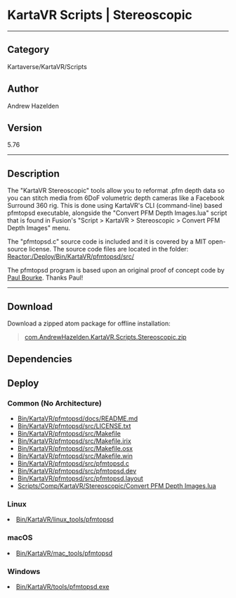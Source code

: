# KartaVR Scripts | Stereoscopic
___

## Category
Kartaverse/KartaVR/Scripts

## Author
Andrew Hazelden

## Version
5.76

___

## Description
<p>The "KartaVR Stereoscopic" tools allow you to reformat .pfm depth data so you can stitch media from 6DoF volumetric depth cameras like a Facebook Surround 360 rig. This is done using KartaVR's CLI (command-line) based pfmtopsd executable, alongside the "Convert PFM Depth Images.lua" script that is found in Fusion's "Script &gt; KartaVR &gt; Stereoscopic &gt; Convert PFM Depth Images" menu.</p>

<p>The "pfmtopsd.c" source code is included and it is covered by a MIT open-source license. The source code files are located in the folder:<br>
<a href="file://Reactor:/Deploy/Bin/KartaVR/pfmtopsd/src/">Reactor:/Deploy/Bin/KartaVR/pfmtopsd/src/</a></p>

<p>The pfmtopsd program is based upon an original proof of concept code by <a href="http://www.paulbourke.net/">Paul Bourke</a>. Thanks Paul!</p>

___

## Download

Download a zipped atom package for offline installation:
> [com.AndrewHazelden.KartaVR.Scripts.Stereoscopic.zip](https://gitlab.com/WeSuckLess/Reactor/-/archive/master/Reactor-master.zip?path=Atoms/com.AndrewHazelden.KartaVR.Scripts.Stereoscopic)  

## Dependencies

## Deploy

### Common (No Architecture)

<ul>
<li><a href="https://gitlab.com/WeSuckLess/Reactor/-/blob/master/Atoms/com.AndrewHazelden.KartaVR.Scripts.Stereoscopic/Bin/KartaVR/pfmtopsd/docs/README.md?ref_type=heads">Bin/KartaVR/pfmtopsd/docs/README.md</a></li>
<li><a href="https://gitlab.com/WeSuckLess/Reactor/-/blob/master/Atoms/com.AndrewHazelden.KartaVR.Scripts.Stereoscopic/Bin/KartaVR/pfmtopsd/src/LICENSE.txt?ref_type=heads">Bin/KartaVR/pfmtopsd/src/LICENSE.txt</a></li>
<li><a href="https://gitlab.com/WeSuckLess/Reactor/-/blob/master/Atoms/com.AndrewHazelden.KartaVR.Scripts.Stereoscopic/Bin/KartaVR/pfmtopsd/src/Makefile?ref_type=heads">Bin/KartaVR/pfmtopsd/src/Makefile</a></li>
<li><a href="https://gitlab.com/WeSuckLess/Reactor/-/blob/master/Atoms/com.AndrewHazelden.KartaVR.Scripts.Stereoscopic/Bin/KartaVR/pfmtopsd/src/Makefile.irix?ref_type=heads">Bin/KartaVR/pfmtopsd/src/Makefile.irix</a></li>
<li><a href="https://gitlab.com/WeSuckLess/Reactor/-/blob/master/Atoms/com.AndrewHazelden.KartaVR.Scripts.Stereoscopic/Bin/KartaVR/pfmtopsd/src/Makefile.osx?ref_type=heads">Bin/KartaVR/pfmtopsd/src/Makefile.osx</a></li>
<li><a href="https://gitlab.com/WeSuckLess/Reactor/-/blob/master/Atoms/com.AndrewHazelden.KartaVR.Scripts.Stereoscopic/Bin/KartaVR/pfmtopsd/src/Makefile.win?ref_type=heads">Bin/KartaVR/pfmtopsd/src/Makefile.win</a></li>
<li><a href="https://gitlab.com/WeSuckLess/Reactor/-/blob/master/Atoms/com.AndrewHazelden.KartaVR.Scripts.Stereoscopic/Bin/KartaVR/pfmtopsd/src/pfmtopsd.c?ref_type=heads">Bin/KartaVR/pfmtopsd/src/pfmtopsd.c</a></li>
<li><a href="https://gitlab.com/WeSuckLess/Reactor/-/blob/master/Atoms/com.AndrewHazelden.KartaVR.Scripts.Stereoscopic/Bin/KartaVR/pfmtopsd/src/pfmtopsd.dev?ref_type=heads">Bin/KartaVR/pfmtopsd/src/pfmtopsd.dev</a></li>
<li><a href="https://gitlab.com/WeSuckLess/Reactor/-/blob/master/Atoms/com.AndrewHazelden.KartaVR.Scripts.Stereoscopic/Bin/KartaVR/pfmtopsd/src/pfmtopsd.layout?ref_type=heads">Bin/KartaVR/pfmtopsd/src/pfmtopsd.layout</a></li>
<li><a href="https://gitlab.com/WeSuckLess/Reactor/-/blob/master/Atoms/com.AndrewHazelden.KartaVR.Scripts.Stereoscopic/Scripts/Comp/KartaVR/Stereoscopic/Convert PFM Depth Images.lua?ref_type=heads">Scripts/Comp/KartaVR/Stereoscopic/Convert PFM Depth Images.lua</a></li>
</ul>

### Linux

<li><a href="https://gitlab.com/WeSuckLess/Reactor/-/blob/master/Atoms/com.AndrewHazelden.KartaVR.Scripts.Stereoscopic/Linux/Bin/KartaVR/linux_tools/pfmtopsd?ref_type=heads">Bin/KartaVR/linux_tools/pfmtopsd</a></li>

### macOS

<li><a href="https://gitlab.com/WeSuckLess/Reactor/-/blob/master/Atoms/com.AndrewHazelden.KartaVR.Scripts.Stereoscopic/Mac/Bin/KartaVR/mac_tools/pfmtopsd?ref_type=heads">Bin/KartaVR/mac_tools/pfmtopsd</a></li>

### Windows

<li><a href="https://gitlab.com/WeSuckLess/Reactor/-/blob/master/Atoms/com.AndrewHazelden.KartaVR.Scripts.Stereoscopic/Windows/Bin/KartaVR/tools/pfmtopsd.exe?ref_type=heads">Bin/KartaVR/tools/pfmtopsd.exe</a></li>
